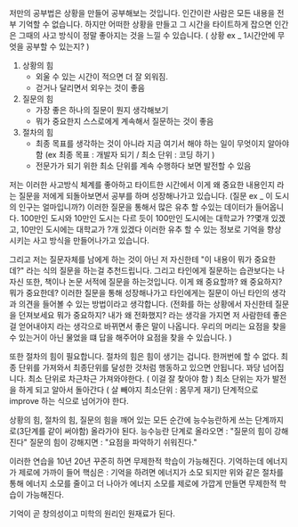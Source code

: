 저만의 공부법은 상황을 만들어 공부해보는 것입니다.
인간이란 사람은 모든 내용을 전부 기억할 수 없습니다. 하지만 어떠한 상황을 만들고 그 시간을 타이트하게 잡으면 인간은 그때의 사고 방식이 정말 좋아지는 것을 느낄 수 있습니다. ( 상황 ex _ 1시간안에 무엇을 공부할 수 있는지? )

1. 상황의 힘
	*  외울 수 있는 시간이 적으면 더 잘 외워짐.
	*  걷거나 달리면서 외우는 것이 좋음
2. 질문의 힘
	* 가장 좋은 하나의 질문이 뭔지 생각해보기
	* 뭐가 중요한지 스스로에게 계속해서 질문하는 것이 좋음
3. 절차의 힘
	* 최종 목표를 생각하는 것이 아니라 지금 여기서 해야 하는 일이 무엇이지 알아야 함 (ex 최종 목표 : 개발자 되기 / 최소 단위 : 코딩 하기 )
	* 전문가가 되기 위한 최소 단위를 계속 수행하다 보면 발전할 수 있음

저는 이러한 사고방식 체계를 좋아하고 타이트한 시간에서 이게 왜 중요한 내용인지 라는 질문을 저에게 되돌아보면서 공부를 하며 성장해나가고 있습니다. (질문 ex _ 이 도시의 인구는 얼마입니까?)
이러한 질문을 통해서 많은 유추 할 수있는 데이터가 들어옵니다. 100만인 도시와 10만인 도시는 다르 듯이 100만인 도시에는 대학교가 ??몇개 있겠고, 10만인 도시에는 대학교가 ?개 있겠다 이러한 유추 할 수 있는 정보로 기억을 향상 시키는 사고 방식을 만들어나가고 있습니다.

그리고 저는 질문자체를 남에게 하는 것이 아닌 저 자신한테 "이 내용이 뭐가 중요한데?" 라는 식의 질문을 하는걸 추천드립니다. 그리고 타인에게 질문하는 습관보다는 나 자신 또한, 책이나 논문 서적에 질문을 하는것입니다.
이게 왜 중요할까? 왜 중요하지? 뭐가 중요한데? 이러한 질문을 통해 성장해나가고 타인에게는 질문이 아닌 타인의 생각과 의견을 들어볼 수 있는 방법이라고 생각합니다. (전화를 하는 상황에서 자신한테 질문을 던져보세요 뭐가 중요하지? 내가 왜 전화했지? 라는 생각을 가지면 저 사람한테 좋은 걸 얻어내야지 라는 생각으로 바뀌면서 좋은 말이 나옵니다. 우리의 머리는 요점을 찾을 수 있는거이 아닌 물었을 떄 답을 해주어야 요점을 찾을 수 있습니다. )

또한 절차의 힘이 필요합니다.
절차의 힘은 힘이 생기는 겁니다.
한꺼번에 할 수 없다.
최종 단위를 가져와서 최종단위를 달성한 것처럼 행동하고 있으면 안됩니다. 꽈당 넘어집니다.
최소 단위로 차근차근 가져와야한다. ( 이걸 잘  찾아야 함 )
최소 단위는 자가 발전을 하게 되고 알아서 돌아간다 ( 살 빼야지 최소단위 : 몸무게 재기)
단계적으로 improve 하는 식으로 넘어가야 한다.

 
상황의 힘, 절차의 힘, 질문의 힘을 깨어 있는 모든 순간에 능수능란하게 쓰는 단계까지로(3단계를 같이 써야함)
올라가야 된다.
능수능란 단계로 올라오면 : "질문의 힘이 강해진다"
질문의 힘이 강해지면 : "요점을 파악하기 쉬워진다."

이러한 연습을 10년 20년 꾸준히 하면 무제한적 학습이 가능해진다.
기억하는데 에너지가 제로에 가까이 들어
핵심은 : 기억을 하려면 에너지가 소모 되지만
위와 같은 절차를 통해 에너지 소모를 줄이고
더 나아가 에너지 소모를 제로에 가깝게 만들면 무제한적 학습이 가능해진다.

기억이 곧 창의성이고 미학의 원리인 원재료가 된다.